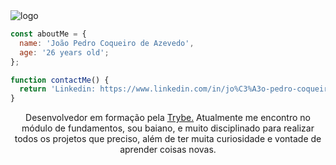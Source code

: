 <img src="https://i.imgur.com/7RSDr6z.png" alt="logo">

```JavaScript
const aboutMe = {
  name: 'João Pedro Coqueiro de Azevedo',
  age: '26 years old';
};

function contactMe() {
  return 'Linkedin: https://www.linkedin.com/in/jo%C3%A3o-pedro-coqueiro-de-azevedo-875aa3239/';
}
```

<p align="center">Desenvolvedor em formação pela <a href="https://www.betrybe.com/">Trybe.</a> Atualmente me encontro no módulo de fundamentos, sou baiano, e muito disciplinado para realizar todos os projetos que preciso, além de ter muita curiosidade e vontade de aprender coisas novas.</p>
